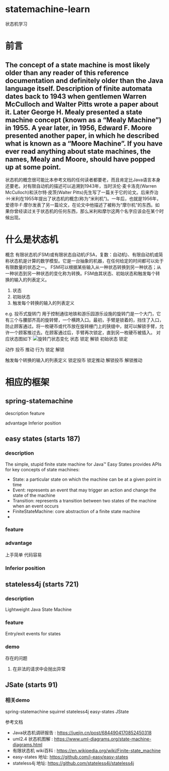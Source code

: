 # statemachine-learn
状态机学习
# 前言

The concept of a state machine is most likely older than any reader of this reference documentation and definitely older than the Java language itself.
Description of finite automata dates back to 1943 when gentlemen Warren McCulloch and Walter Pitts wrote a paper about it. Later George H. Mealy presented a state machine concept (known as a “Mealy Machine”) in 1955.
A year later, in 1956, Edward F. Moore presented another paper, in which he described what is known as a “Moore Machine”. If you have ever read anything about state machines, the names, Mealy and Moore, should have popped up at some point.
----
状态机的概念很可能比本参考文档的任何读者都要老，而且肯定比Java语言本身还要老。对有限自动机的描述可以追溯到1943年，当时沃伦·麦卡洛克(Warren McCulloch)和沃尔特·皮茨(Walter Pitts)先生写了一篇关于它的论文。后来乔治·H·米利在1955年提出了状态机的概念(称为“米利机”)。一年后，也就是1956年，爱德华·F·摩尔发表了另一篇论文，在论文中他描述了被称为“摩尔机”的东西。如果你曾经读过关于状态机的任何东西，那么米利和摩尔这两个名字应该会在某个时候出现。

# 什么是状态机
概念
有限状态机(FSM)或有限状态自动机(FSA，复数：自动机)、有限自动机或简称状态机是计算的数学模型。它是一台抽象的机器，在任何给定的时间都可以处于有限数量的状态之一。
FSM可以根据某些输入从一种状态转换到另一种状态；从一种状态到另一种状态的变化称为转换。FSM由其状态、初始状态和触发每个转换的输入的列表定义。
1. 状态
2. 初始状态
3. 触发每个转换的输入的列表定义

e.g.  投币式旋转门
用于控制通往地铁和游乐园游乐设施的旋转门是一个大门，它有三个与腰部齐高的旋转臂，一个横跨入口。最初，手臂是锁着的，挡住了入口，防止顾客通过。将一枚硬币或代币放在旋转栅门上的狭缝中，就可以解锁手臂，允许一个顾客推过去。在顾客通过后，手臂再次锁定，直到另一枚硬币被插入。
对应状态图如下
![旋转门状态变化](https://upload.wikimedia.org/wikipedia/commons/thumb/9/9e/Turnstile_state_machine_colored.svg/660px-Turnstile_state_machine_colored.svg.png)
状态 锁定 解锁
初始状态 锁定

动作 投币 推动
行为 锁定 解锁

触发每个转换的输入的列表定义  锁定投币  锁定推动 解锁投币 解锁推动






# 相应的框架
## spring-statemachine
description
feature

advantage
Inferior position

## easy states  (starts 187)
### description
The simple, stupid finite state machine for Java™
Easy States provides APIs for key concepts of state machines:
- State: a particular state on which the machine can be at a given point in time
- Event: represents an event that may trigger an action and change the state of the machine
- Transition: represents a transition between two states of the machine when an event occurs
- FiniteStateMachine: core abstraction of a finite state machine 
- 
### feature

### advantage
上手简单 代码容易
### Inferior position

## stateless4j (starts 721)
### description
Lightweight Java State Machine


### feature
Entry/exit events for states 

### demo
存在的问题
1. 在非法的请求中会抛出异常


## JSate (starts 91)










### 相关demo
spring-statemachine
squirrel
stateless4j
easy-states
JState




参考文档
- Java状态机调研报告 : https://juejin.cn/post/6844904170852450318
- uml2.4 状态机图解 : https://www.uml-diagrams.org/state-machine-diagrams.html
- 有限状态机 wiki百科 :  https://en.wikipedia.org/wiki/Finite-state_machine
- easy-states 地址: https://github.com/j-easy/easy-states
- stateless4j 地址: https://github.com/stateless4j/stateless4j

